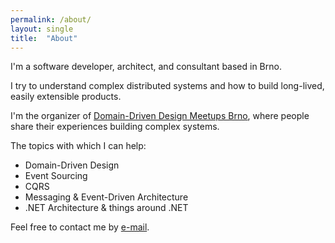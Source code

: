 ```yaml
---
permalink: /about/
layout: single
title:  "About"
---
```


 
I'm a software developer, architect, and consultant based in Brno. 

I try to understand complex distributed systems and how to build long-lived, easily extensible products.

I'm the organizer of [Domain-Driven Design Meetups Brno](https://www.meetup.com/domain-driven-design-meetups-brno/), where people share their experiences building complex systems.

The topics with which I can help:
* Domain-Driven Design
* Event Sourcing
* CQRS
* Messaging & Event-Driven Architecture
* .NET Architecture & things around .NET


Feel free to contact me by [e-mail](jurasek.tomas@gmail.com).
